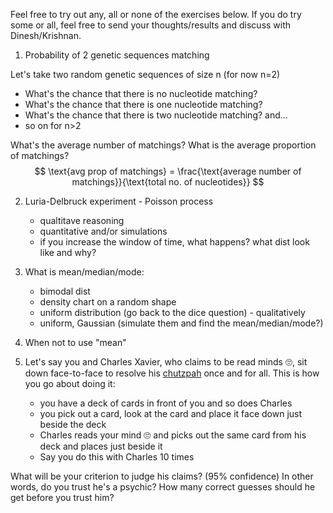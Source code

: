Feel free to try out any, all or none of the exercises below. If you do try some or all, feel free to send your thoughts/results and discuss with Dinesh/Krishnan.

1. Probability of 2 genetic sequences matching

  Let's take two random genetic sequences of size n (for now n=2)
  - What's the chance that there is no nucleotide matching?
  - What's the chance that there is one nucleotide matching?
  - What's the chance that there is two nucleotide matching? and...
  - so on for n>2
 
   What's the average number of matchings? What is the average proportion of matchings?
 $$ \text{avg prop of matchings} = \frac{\text{average number of matchings}}{\text{total no. of nucleotides}} $$

2. Luria-Delbruck experiment - Poisson process
    - qualtitave reasoning
    - quantitative and/or simulations
    - if you increase the window of time, what happens? what dist look like and why?

3. What is mean/median/mode:
    - bimodal dist
    - density chart on a random shape
    - uniform distribution (go back to the dice question) - qualitatively
    - uniform, Gaussian  (simulate them and find the mean/median/mode?)

4. When not to use "mean"

1. Let's say you and Charles Xavier, who claims to be read minds :roll_eyes:, sit down face-to-face to resolve his [chutzpah](https://en.wikipedia.org/wiki/Chutzpah) once and for all. This is how you go about doing it:
    - you have a deck of cards in front of you and so does Charles
    - you pick out a card, look at the card and place it face down just beside the deck
    - Charles reads your mind :roll_eyes: and picks out the same card from his deck and places just beside it
    - Say you do this with Charles 10 times

  What will be your criterion to judge his claims? (95% confidence) In other words, do you trust he's a psychic? How many correct guesses should he get before you trust him?


